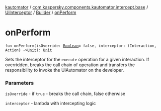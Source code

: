 [kautomator](../../../index.md) / [com.kaspersky.components.kautomator.intercept.base](../../index.md) / [UiInterceptor](../index.md) / [Builder](index.md) / [onPerform](./on-perform.md)

# onPerform

`fun onPerform(isOverride: `[`Boolean`](https://kotlinlang.org/api/latest/jvm/stdlib/kotlin/-boolean/index.html)` = false, interceptor: (Interaction, Action) -> `[`Unit`](https://kotlinlang.org/api/latest/jvm/stdlib/kotlin/-unit/index.html)`): `[`Unit`](https://kotlinlang.org/api/latest/jvm/stdlib/kotlin/-unit/index.html)

Sets the interceptor for the `execute` operation for a given interaction.
If overridden, breaks the call chain of operation and transfers the responsibility
to invoke the UiAutomator on the developer.

### Parameters

`isOverride` - if `true` - breaks the call chain, false otherwise

`interceptor` - lambda with intercepting logic